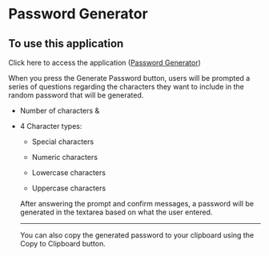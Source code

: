 # Password Generator

## To use this application

Click here to access the application ([Password Generator](https://jilienecircelli.github.io/password-generator/))


When you press the Generate Password button, users will be prompted a series of questions regarding the characters they want to include in the random password that will be generated.

* Number of characters &
* 4 Character types:

  * Special characters

  * Numeric characters

  * Lowercase characters

  * Uppercase characters

  After answering the prompt and confirm messages, a password will be generated in the textarea based on what the user entered.

  -------------------------------------

  You can also copy the generated password to your clipboard using the Copy to Clipboard button.
